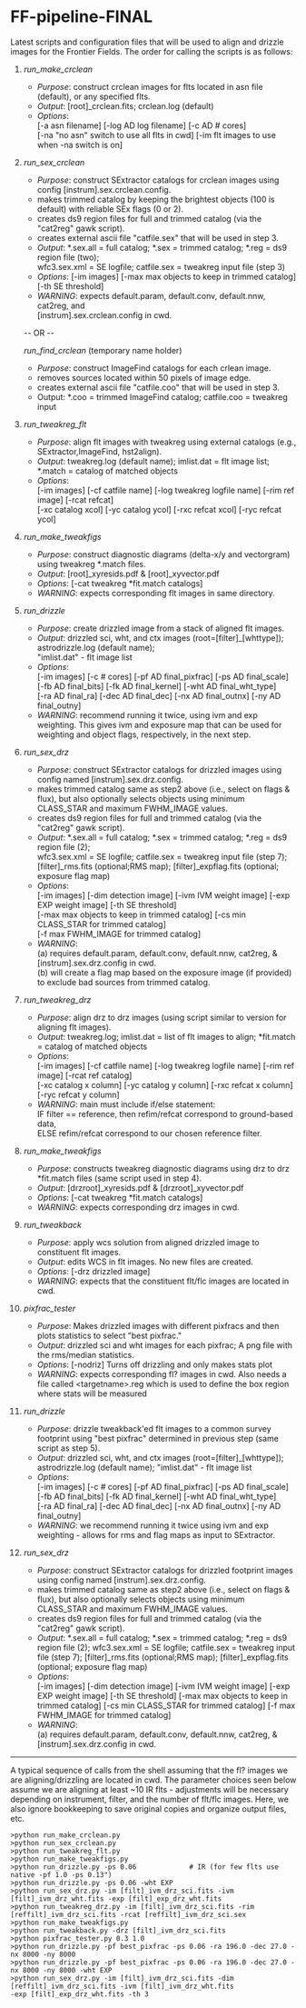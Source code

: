 FF-pipeline-FINAL
=================
Latest scripts and configuration files that will be used to align and drizzle images for the Frontier Fields. The order for calling the scripts is as follows:

1. *run_make_crclean*
    * _Purpose_: construct crclean images for flts located in asn file (default), or any specified flts.
    * _Output_: [root]_crclean.fits; crclean.log (default)
    * _Options_:  
               [-a asn filename] [-log  AD log filename] [-c  AD # cores]  
               [-na "no asn" switch to use all flts in cwd] [-im  flt images to use when -na switch is on]

2. *run_sex_crclean*
    * _Purpose_: construct SExtractor catalogs for crclean images using config [instrum].sex.crclean.config.
    * makes trimmed catalog by keeping the brightest objects (100 is default) with reliable SEx flags (0 or 2).
    * creates ds9 region files for full and trimmed catalog (via the "cat2reg" gawk script).
    * creates external ascii file "catfile.sex" that will be used in step 3.
    * _Output_: *.sex.all = full catalog; *.sex = trimmed catalog; *.reg = ds9 region file (two);  
               wfc3.sex.xml = SE logfile; catfile.sex = tweakreg input file (step 3)
    * _Options_: [-im images] [-max max objects to keep in trimmed catalog] [-th SE threshold]
    * _WARNING_: expects default.param, default.conv, default.nnw, cat2reg, and  
               [instrum].sex.crclean.config in cwd.

    -- OR --

   *run_find_crclean* (temporary name holder)
    * _Purpose_: construct ImageFind catalogs for each crlean image.
    * removes sources located within 50 pixels of image edge.
    * creates external ascii file "catfile.coo" that will be used in step 3.
    * Output: *.coo = trimmed ImageFind catalog; catfile.coo = tweakreg input

3. *run_tweakreg_flt*
    * _Purpose_: align flt images with tweakreg using external catalogs (e.g., SExtractor,ImageFind, hst2align).
    * _Output_: tweakreg.log (default name); imlist.dat = flt image list; *.match = catalog of matched objects
    * _Options_:  
               [-im images] [-cf catfile name] [-log tweakreg logfile name] [-rim ref image] [-rcat refcat]  
               [-xc catalog xcol] [-yc catalog ycol] [-rxc refcat xcol] [-ryc refcat ycol]

4. *run_make_tweakfigs*
    * _Purpose_: construct diagnostic diagrams (delta-x/y and vectorgram) using tweakreg *.match files.
    * _Output_: [root]_xyresids.pdf & [root]_xyvector.pdf
    * _Options_: [-cat tweakreg *fit.match catalogs]
    * _WARNING_: expects corresponding flt images in same directory.

5. *run_drizzle*
    * _Purpose_: create drizzled image from a stack of aligned flt images.
    * _Output_: drizzled sci, wht, and ctx images (root=[filter]_[whttype]); astrodrizzle.log (default name);  
               "imlist.dat" - flt image list
    * _Options_:  
         [-im images] [-c # cores] [-pf AD final_pixfrac] [-ps AD final_scale]  
         [-fb AD final_bits] [-fk AD final_kernel] [-wht AD final_wht_type]  
         [-ra AD final_ra] [-dec AD final_dec] [-nx AD final_outnx] [-ny AD final_outny]
    * _WARNING_: recommend running it twice, using ivm and exp weighting. This gives ivm and exposure map that can be used for weighting and object flags, respectively, in the next step.

6. *run_sex_drz*
    * _Purpose_: construct SExtractor catalogs for drizzled images using config named [instrum].sex.drz.config.
    * makes trimmed catalog same as step2 above (i.e., select on flags & flux), but also optionally selects objects using minimum CLASS_STAR and maximum FWHM_IMAGE values.
    * creates ds9 region files for full and trimmed catalog (via the "cat2reg" gawk script).
    * _Output_: *.sex.all = full catalog; *.sex = trimmed catalog; *.reg = ds9 region file (2);  
               wfc3.sex.xml = SE logfile; catfile.sex = tweakreg input file (step 7);  
               [filter]_rms.fits (optional;RMS map); [filter]_expflag.fits (optional; exposure flag map)
    * _Options_:  
               [-im images] [-dim detection image] [-ivm IVM weight image] [-exp EXP weight image] [-th SE threshold]  
               [-max max objects to keep in trimmed catalog] [-cs min CLASS_STAR for trimmed catalog]  
               [-f max FWHM_IMAGE for trimmed catalog]
    * _WARNING_:  
      (a) requires default.param, default.conv, default.nnw, cat2reg, & [instrum].sex.drz.config in cwd.  
      (b) will create a flag map based on the exposure image (if provided) to exclude bad sources from trimmed catalog.

7. *run_tweakreg_drz*
    * _Purpose_: align drz to drz images (using script similar to version for aligning flt images).
    * _Output_: tweakreg.log; imlist.dat = list of flt images to align; *fit.match = catalog of matched objects
    * _Options_:  
               [-im images] [-cf catfile name] [-log tweakreg logfile name] [-rim ref image] [-rcat ref catalog]  
               [-xc catalog x column] [-yc catalog y column] [-rxc refcat x column] [-ryc refcat y column]
    * _WARNING_: main must include if/else statement:  
         IF   filter == reference, then refim/refcat correspond to ground-based data,  
         ELSE refim/refcat correspond to our chosen reference filter.

8. *run_make_tweakfigs*
    * _Purpose_: constructs tweakreg diagnostic diagrams using drz to drz *fit.match files (same script used in step 4).
    * _Output_: [drzroot]_xyresids.pdf & [drzroot]_xyvector.pdf
    * _Options_: [-cat tweakreg *fit.match catalogs]
    * _WARNING_: expects corresponding drz images in cwd.

9. *run_tweakback*
    * _Purpose_: apply wcs solution from aligned drizzled image to constituent flt images.
    * _Output_: edits WCS in flt images. No new files are created.
    * _Options_: [-drz drizzled image]
    * _WARNING_: expects that the constituent flt/flc images are located in cwd.


10. *pixfrac_tester*
    * _Purpose_: Makes drizzled images with different pixfracs and then plots statistics to select "best pixfrac."
    * _Output_: drizzled sci and wht images for each pixfrac; A png file with the rms/median statistics.
    * _Options_: [-nodriz] Turns off drizzling and only makes stats plot
    * _WARNING_: expects corresponding fl? images in cwd. Also needs a file called \<targetname\>.reg which is used to define the box region where stats will be measured


11. *run_drizzle*
    * _Purpose_: drizzle tweakback'ed flt images to a common survey footprint using "best pixfrac" determined in previous step (same script as step 5).
    * _Output_: drizzled sci, wht, and ctx images (root=[filter]_[whttype]); astrodrizzle.log (default name); "imlist.dat" - flt image list
    * _Options_:  
         [-im images] [-c # cores] [-pf AD final_pixfrac] [-ps AD final_scale]  
         [-fb AD final_bits] [-fk AD final_kernel] [-wht AD final_wht_type]  
         [-ra AD final_ra] [-dec AD final_dec] [-nx AD final_outnx] [-ny AD final_outny]
    * _WARNING_: we recommend running it twice using ivm and exp weighting - allows for rms and flag maps as input to SExtractor.

12. *run_sex_drz*
    * _Purpose_: construct SExtractor catalogs for drizzled footprint images using config named [instrum].sex.drz.config.
    * makes trimmed catalog same as step2 above (i.e., select on flags & flux), but also optionally selects objects using minimum CLASS_STAR and maximum FWHM_IMAGE values.
    * creates ds9 region files for full and trimmed catalog (via the "cat2reg" gawk script).
    * _Output_: *.sex.all = full catalog; *.sex = trimmed catalog; *.reg = ds9 region file (2);
               wfc3.sex.xml = SE logfile; catfile.sex = tweakreg input file (step 7);
               [filter]_rms.fits (optional;RMS map); [filter]_expflag.fits (optional; exposure flag map)
    * _Options_:  
               [-im images] [-dim detection image] [-ivm IVM weight image] [-exp EXP weight image] [-th SE threshold]
               [-max max objects to keep in trimmed catalog] [-cs min CLASS_STAR for trimmed catalog]
               [-f max FWHM_IMAGE for trimmed catalog]
    * _WARNING_:  
      (a) requires default.param, default.conv, default.nnw, cat2reg, & [instrum].sex.drz.config in cwd.

---

A typical sequence of calls from the shell assuming that the fl? images we are aligning/drizzling are located in cwd.
The parameter choices seen below assume we are aligning at least ~10 IR flts - adjustments will be necessary depending on instrument, filter, and the number of flt/flc images. Here, we also ignore bookkeeping to save original
copies and organize output files, etc.

    >python run_make_crclean.py  
    >python run_sex_crclean.py  
    >python run_tweakreg_flt.py  
    >python run_make_tweakfigs.py  
    >python run_drizzle.py -ps 0.06             # IR (for few flts use native -pf 1.0 -ps 0.13")  
    >python run_drizzle.py -ps 0.06 -wht EXP  
    >python run_sex_drz.py -im [filt]_ivm_drz_sci.fits -ivm [filt]_ivm_drz_wht.fits -exp [filt]_exp_drz_wht.fits  
    >python run_tweakreg_drz.py -im [filt]_ivm_drz_sci.fits -rim [reffilt]_ivm_drz_sci.fits -rcat [reffilt]_ivm_drz_sci.sex  
    >python run_make_tweakfigs.py  
    >python run_tweakback.py -drz [filt]_ivm_drz_sci.fits  
    >python pixfrac_tester.py 0.3 1.0  
    >python run_drizzle.py -pf best_pixfrac -ps 0.06 -ra 196.0 -dec 27.0 -nx 8000 -ny 8000
    >python run_drizzle.py -pf best_pixfrac -ps 0.06 -ra 196.0 -dec 27.0 -nx 8000 -ny 8000 -wht EXP  
    >python run_sex_drz.py -im [filt]_ivm_drz_sci.fits -dim [reffilt]_ivm_drz_sci.fits -ivm [filt]_ivm_drz_wht.fits  
    -exp [filt]_exp_drz_wht.fits -th 3

